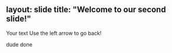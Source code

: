 layout: slide
title: "Welcome to our second slide!"
---
Your text
Use the left arrow to go back!

dude done
